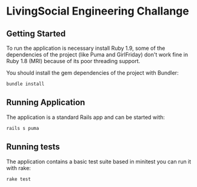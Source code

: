 # LivingSocial Engineering Challange

## Getting Started

To run the application is necessary install Ruby 1.9, some of the
dependencies of the project (like Puma and GirlFriday) don't work
fine in Ruby 1.8 (MRI) because of its poor threading support.

You should install the gem dependencies of the project with Bundler:

    bundle install


## Running Application

The application is a standard Rails app and can be started with:

    rails s puma


## Running tests

The application contains a basic test suite based in minitest you can
run it with rake:

    rake test
